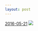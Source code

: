 ```yaml
---
layout: post
---
```


<p>
  <time><a href="/491">2016-05-21</a></time>
  <a href="/491"><img src="{{ site.assets_url }}/491-640.jpg" srcset="{{ site.assets_url }}/491-1280.jpg 1280w, {{ site.assets_url }}/491-960.jpg 960w, {{ site.assets_url }}/491-640.jpg 640w, {{ site.assets_url }}/491-320.jpg 320w" sizes="(min-width: 700px) 50vw, calc(100vw - 2rem)" /></a>
</p>
